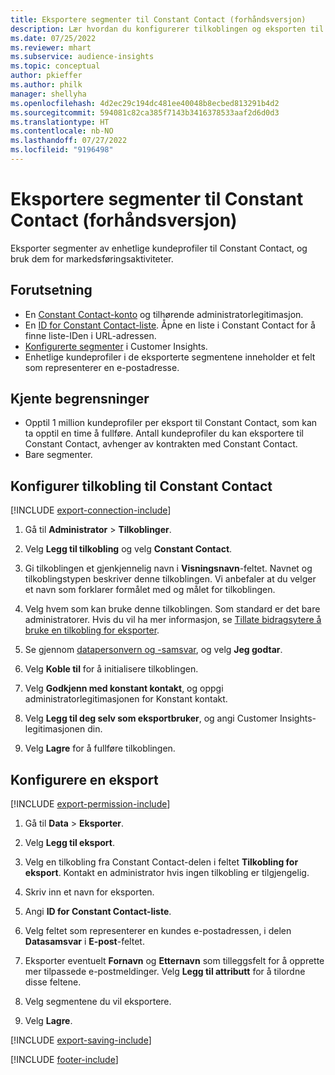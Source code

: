 ```yaml
---
title: Eksportere segmenter til Constant Contact (forhåndsversjon)
description: Lær hvordan du konfigurerer tilkoblingen og eksporten til Constant Contact.
ms.date: 07/25/2022
ms.reviewer: mhart
ms.subservice: audience-insights
ms.topic: conceptual
author: pkieffer
ms.author: philk
manager: shellyha
ms.openlocfilehash: 4d2ec29c194dc481ee40048b8ecbed813291b4d2
ms.sourcegitcommit: 594081c82ca385f7143b3416378533aaf2d6d0d3
ms.translationtype: HT
ms.contentlocale: nb-NO
ms.lasthandoff: 07/27/2022
ms.locfileid: "9196498"
---
```

# <a name="export-segments-to-constant-contact-preview"></a>Eksportere segmenter til Constant Contact (forhåndsversjon)

Eksporter segmenter av enhetlige kundeprofiler til Constant Contact, og bruk dem for markedsføringsaktiviteter.

## <a name="prerequisites"></a>Forutsetning

- En [Constant Contact-konto](https://www.constantcontact.com/account-home) og tilhørende administratorlegitimasjon.
- En [ID for Constant Contact-liste](https://app.constantcontact.com/pages/contacts/ui#lists). Åpne en liste i Constant Contact for å finne liste-IDen i URL-adressen.
- [Konfigurerte segmenter](segments.md) i Customer Insights.
- Enhetlige kundeprofiler i de eksporterte segmentene inneholder et felt som representerer en e-postadresse.

## <a name="known-limitations"></a>Kjente begrensninger

- Opptil 1 million kundeprofiler per eksport til Constant Contact, som kan ta opptil en time å fullføre. Antall kundeprofiler du kan eksportere til Constant Contact, avhenger av kontrakten med Constant Contact.
- Bare segmenter.

## <a name="set-up-connection-to-constant-contact"></a>Konfigurer tilkobling til Constant Contact

[!INCLUDE [export-connection-include](includes/export-connection-admn.md)]

1. Gå til **Administrator** > **Tilkoblinger**.

1. Velg **Legg til tilkobling** og velg **Constant Contact**.

1. Gi tilkoblingen et gjenkjennelig navn i **Visningsnavn**-feltet. Navnet og tilkoblingstypen beskriver denne tilkoblingen. Vi anbefaler at du velger et navn som forklarer formålet med og målet for tilkoblingen.

1. Velg hvem som kan bruke denne tilkoblingen. Som standard er det bare administratorer. Hvis du vil ha mer informasjon, se [Tillate bidragsytere å bruke en tilkobling for eksporter](connections.md#allow-contributors-to-use-a-connection-for-exports).

1. Se gjennom [datapersonvern og -samsvar](connections.md#data-privacy-and-compliance), og velg **Jeg godtar**.

1. Velg **Koble til** for å initialisere tilkoblingen.

1. Velg **Godkjenn med konstant kontakt**, og oppgi administratorlegitimasjonen for Konstant kontakt.

1. Velg **Legg til deg selv som eksportbruker**, og angi Customer Insights-legitimasjonen din.

1. Velg **Lagre** for å fullføre tilkoblingen.

## <a name="configure-an-export"></a>Konfigurere en eksport

[!INCLUDE [export-permission-include](includes/export-permission.md)]

1. Gå til **Data** > **Eksporter**.

1. Velg **Legg til eksport**.

1. Velg en tilkobling fra Constant Contact-delen i feltet **Tilkobling for eksport**. Kontakt en administrator hvis ingen tilkobling er tilgjengelig.

1. Skriv inn et navn for eksporten.

1. Angi **ID for Constant Contact-liste**.

1. Velg feltet som representerer en kundes e-postadressen, i delen **Datasamsvar** i **E-post**-feltet.

1. Eksporter eventuelt **Fornavn** og **Etternavn** som tilleggsfelt for å opprette mer tilpassede e-postmeldinger. Velg **Legg til attributt** for å tilordne disse feltene.

1. Velg segmentene du vil eksportere.

1. Velg **Lagre**.

[!INCLUDE [export-saving-include](includes/export-saving.md)]

[!INCLUDE [footer-include](includes/footer-banner.md)]
